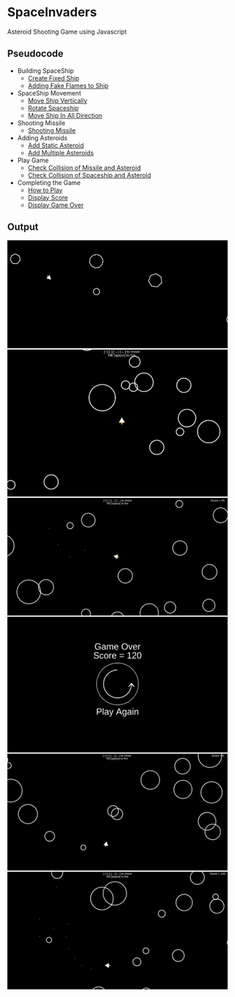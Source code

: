 # SpaceInvaders
Asteroid Shooting Game using Javascript

## Pseudocode
* Building SpaceShip
  * [Create Fixed Ship](https://github.com/Shubham-Vishwakarma/SpaceInvaders/tree/main/part1-createfixedship)
  * [Adding Fake Flames to Ship](https://github.com/Shubham-Vishwakarma/SpaceInvaders/tree/main/part1.1-addflamestoship)
* SpaceShip Movement
  * [Move Ship Vertically](https://github.com/Shubham-Vishwakarma/SpaceInvaders/tree/main/part2-moveshipvertically)
  * [Rotate Spaceship](https://github.com/Shubham-Vishwakarma/SpaceInvaders/tree/main/part2.2-rotateship)
  * [Move Ship In All Direction](https://github.com/Shubham-Vishwakarma/SpaceInvaders/tree/main/part2.3-moveshipinalldirection)
* Shooting Missile
  * [Shooting Missile](https://github.com/Shubham-Vishwakarma/SpaceInvaders/tree/main/part3-shootingmissile)
* Adding Asteroids
  * [Add Static Asteroid](https://github.com/Shubham-Vishwakarma/SpaceInvaders/tree/main/part4-makingasteroids)
  * [Add Multiple Asteroids](https://github.com/Shubham-Vishwakarma/SpaceInvaders/tree/main/part4.1-addingmultipleasteriods)
* Play Game
  * [Check Collision of Missile and Asteroid](https://github.com/Shubham-Vishwakarma/SpaceInvaders/tree/main/part5-missilehittingasteroid)
  * [Check Collision of Spaceship and Asteroid](https://github.com/Shubham-Vishwakarma/SpaceInvaders/tree/main/part5.1-asteroidhittingship)
* Completing the Game
  * [How to Play]()
  * [Display Score]()
  * [Display Game Over]()

## Output
![demo1.gif](https://github.com/Shubham-Vishwakarma/SpaceInvaders/blob/main/demo1.gif)
<img src="game1.png" data-canonical-src="game1.png" alt="Game1.png"/>
<img src="game2.png" data-canonical-src="game2.png" alt="Game2.png"/>
<img src="game3.png" data-canonical-src="game3.png" alt="Game3.png"/>
<img src="game4.png" data-canonical-src="game4.png" alt="Game4.png"/>
<img src="game5.png" data-canonical-src="game5.png" alt="Game5.png"/>
